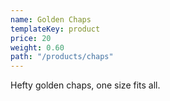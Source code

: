 ```yaml
---
name: Golden Chaps
templateKey: product
price: 20
weight: 0.60
path: "/products/chaps"
---
```


Hefty golden chaps, one size fits all.